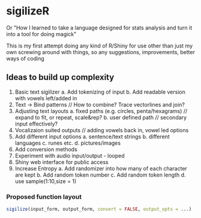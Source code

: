 # sigilizeR
Or "How I learned to take a language designed for stats analysis and turn it into a tool for doing magick"


This is my first attempt doing any kind of R/Shiny for use other than just my own screwing around with things, so any suggestions, improvements, better ways of coding

## Ideas to build up complexity

1. Basic text sigilizer
  a. Add tokenizing of input
  b. Add readable version with vowels left/added in
2. Text -> Bind patterns  // How to combine?  Trace vectorlines and join?
3. Adjusting text layouts
  a. fixed paths (e.g. circles, penta/hexagrams) // expand to fit, or repeat, scale&rep?
  b. user defined path // secondary input effectively?
4. Vocalizaion suited outputs // adding vowels back in, vowel led options
5. Add different input options
  a. sentence/text strings
  b. different languages
  c. runes etc.
  d. pictures/images
6. Add conversion methods
7. Experiment with audio input/output - looped
8. Shiny web interface for public access
9. Increase Entropy
  a. Add randomizer into how many of each character are kept
  b. Add random token number
  c. Add random token length
  d. use sample(1:10,size = 1)

### Proposed function layout

```R
sigilize(input_form, output_form, convert = FALSE, output_opts = ...)
```